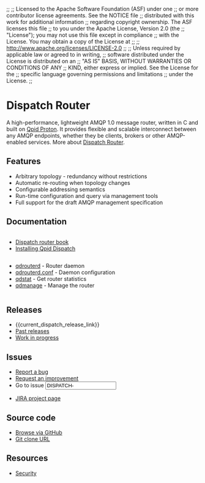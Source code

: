 ;;
;; Licensed to the Apache Software Foundation (ASF) under one
;; or more contributor license agreements.  See the NOTICE file
;; distributed with this work for additional information
;; regarding copyright ownership.  The ASF licenses this file
;; to you under the Apache License, Version 2.0 (the
;; "License"); you may not use this file except in compliance
;; with the License.  You may obtain a copy of the License at
;;
;;   http://www.apache.org/licenses/LICENSE-2.0
;;
;; Unless required by applicable law or agreed to in writing,
;; software distributed under the License is distributed on an
;; "AS IS" BASIS, WITHOUT WARRANTIES OR CONDITIONS OF ANY
;; KIND, either express or implied.  See the License for the
;; specific language governing permissions and limitations
;; under the License.
;;

<div id="-left-column" markdown="1">

# Dispatch Router

<div class="feature" markdown="1">

A high-performance, lightweight AMQP 1.0 message router, written in C
and built on [Qpid Proton]({{site_url}}/proton/index.html). It provides
flexible and scalable interconnect between any AMQP endpoints, whether
they be clients, brokers or other AMQP-enabled services.  More about
[Dispatch Router](overview.html).

</div>

## Features

 - Arbitrary topology - redundancy without restrictions
 - Automatic re-routing when topology changes
 - Configurable addressing semantics
 - Run-time configuration and query via management tools
 - Full support for the draft AMQP management specification

## Documentation

<div class="two-column" markdown="1">
<div class="column" markdown="1">

 - [Dispatch router book]({{current_dispatch_release_url}}/user-guide/index.html)
 - [Installing Qpid Dispatch](https://git-wip-us.apache.org/repos/asf?p=qpid-dispatch.git;a=blob_plain;f=README;hb={{current_dispatch_release}})

</div>
<div class="column" markdown="1">

 - [qdrouterd]({{current_dispatch_release_url}}/man/qdrouterd.html) - Router daemon
 - [qdrouterd.conf]({{current_dispatch_release_url}}/man/qdrouterd.conf.html) - Daemon configuration
 - [qdstat]({{current_dispatch_release_url}}/man/qdstat.html) - Get router statistics
 - [qdmanage]({{current_dispatch_release_url}}/man/qdmanage.html) - Manage the router

</div>
</div>
</div>

<div id="-right-column" class="right-column-adjusted" markdown="1">

## Releases

 - {{current_dispatch_release_link}}
 - [Past releases]({{site_url}}/releases/index.html#past-releases)
 - [Work in progress]({{site_url}}/releases/qpid-dispatch-master/index.html)

## Issues

 - [Report a bug](https://issues.apache.org/jira/secure/CreateIssue.jspa?pid=12315321&issuetype=1&priority=3)
 - [Request an improvement](https://issues.apache.org/jira/secure/CreateIssue.jspa?pid=12315321&issuetype=4&priority=3)
 - <form id="-jira-goto-form">Go to issue <input name="jira" value="DISPATCH-"/></form>
 - [JIRA project page](http://issues.apache.org/jira/browse/DISPATCH)

## Source code

 - [Browse via GitHub](https://github.com/apache/qpid-dispatch)
 - [Git clone URL](https://git-wip-us.apache.org/repos/asf/qpid-dispatch.git)

## Resources

 - [Security](security.html)

</div>
